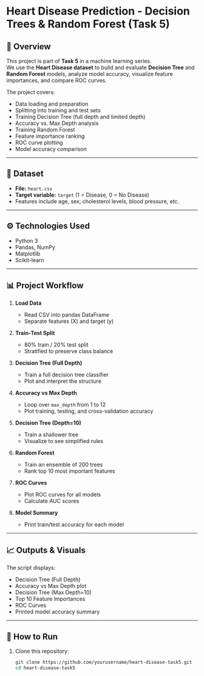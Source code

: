 # Heart Disease Prediction - Decision Trees & Random Forest (Task 5)

## 📌 Overview
This project is part of **Task 5** in a machine learning series.  
We use the **Heart Disease dataset** to build and evaluate **Decision Tree** and **Random Forest** models, analyze model accuracy, visualize feature importances, and compare ROC curves.

The project covers:
- Data loading and preparation
- Splitting into training and test sets
- Training Decision Tree (full depth and limited depth)
- Accuracy vs. Max Depth analysis
- Training Random Forest
- Feature importance ranking
- ROC curve plotting
- Model accuracy comparison

---

## 📂 Dataset
- **File:** `heart.csv`
- **Target variable:** `target` (1 = Disease, 0 = No Disease)
- Features include age, sex, cholesterol levels, blood pressure, etc.

---

## ⚙️ Technologies Used
- Python 3
- Pandas, NumPy
- Matplotlib
- Scikit-learn

---

## 📊 Project Workflow
1. **Load Data**
   - Read CSV into pandas DataFrame
   - Separate features (X) and target (y)

2. **Train-Test Split**
   - 80% train / 20% test split
   - Stratified to preserve class balance

3. **Decision Tree (Full Depth)**
   - Train a full decision tree classifier
   - Plot and interpret the structure

4. **Accuracy vs Max Depth**
   - Loop over `max_depth` from 1 to 12
   - Plot training, testing, and cross-validation accuracy

5. **Decision Tree (Depth=10)**
   - Train a shallower tree
   - Visualize to see simplified rules

6. **Random Forest**
   - Train an ensemble of 200 trees
   - Rank top 10 most important features

7. **ROC Curves**
   - Plot ROC curves for all models
   - Calculate AUC scores

8. **Model Summary**
   - Print train/test accuracy for each model

---

## 📈 Outputs & Visuals
The script displays:
- Decision Tree (Full Depth)
- Accuracy vs Max Depth plot
- Decision Tree (Max Depth=10)
- Top 10 Feature Importances
- ROC Curves
- Printed model accuracy summary

---

## 🚀 How to Run
1. Clone this repository:
   ```bash
   git clone https://github.com/yourusername/heart-disease-task5.git
   cd heart-disease-task5
